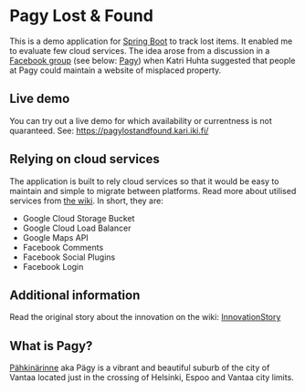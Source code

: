 # Pagy Lost & Found

This is a demo application for [Spring Boot](https://projects.spring.io/spring-boot/) to track lost items. It enabled me to evaluate few cloud services. The idea arose from a discussion in a
[Facebook group](https://www.facebook.com/groups/235855133202437/permalink/1344056399048966/?comment_id=1344098629044743&comment_tracking=%7B%22tn%22%3A%22R7%22%7D)
(see below: [Pagy](#what-is-pagy)) when Katri Huhta suggested that people at Pagy could maintain a website of misplaced property.

## Live demo

You can try out a live demo for which availability or currentness is not quaranteed. See: <https://pagylostandfound.kari.iki.fi/>

## Relying on cloud services

The application is built to rely cloud services so that it would be easy to maintain and simple to migrate between platforms. Read more about utilised services from [the wiki](//github.com/klaalo/pagylostandfound/wiki/InnovationStory). In short, they are:

* Google Cloud Storage Bucket
* Google Cloud Load Balancer
* Google Maps API
* Facebook Comments
* Facebook Social Plugins
* Facebook Login


## Additional information

Read the original story about the innovation on the wiki: [InnovationStory](//github.com/klaalo/pagylostandfound/wiki/InnovationStory)

## What is Pagy?

[Pähkinärinne](https://en.wikipedia.org/wiki/Pähkinärinne) aka Pägy is a vibrant and beautiful suburb of the city of Vantaa located just in the crossing of Helsinki, Espoo and Vantaa city limits.
